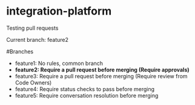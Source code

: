 # integration-platform
Testing pull requests

Current branch: feature2

#Branches
* feature1: No rules, common branch
* **feature2: Require a pull request before merging (Require approvals)**
* feature3: Require a pull request before merging (Require review from Code Owners)
* feature4: Require status checks to pass before merging
* feature5: Require conversation resolution before merging

